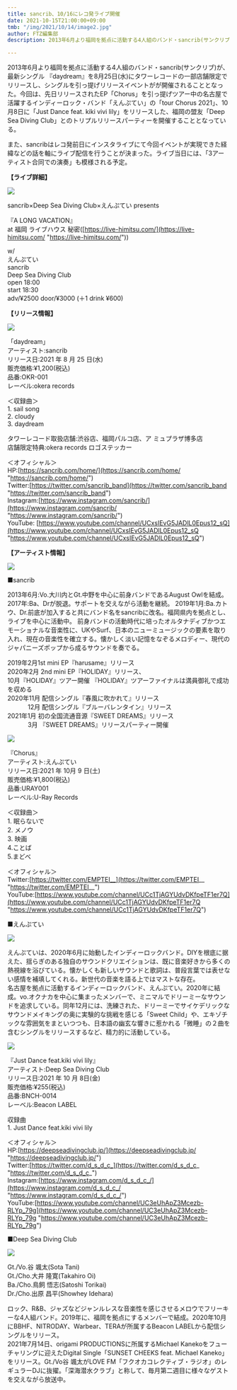 ```yaml
---
title: sancrib、10/16にレコ発ライブ開催
date: 2021-10-15T21:00:00+09:00
tmb: "/img/2021/10/14/image2.jpg"
author: FTZ編集部
description: 2013年6月より福岡を拠点に活動する4人組のバンド・sancrib(サンクリブ)が、最新シングル 『daydream』を8月25日(水)にタワーレコードの一部店舗限定でリリースし、シングルを引っ提げリリースイベントがが開催されることとなった。

---
```

2013年6月より福岡を拠点に活動する4人組のバンド・sancrib(サンクリブ)が、最新シングル 『daydream』を8月25日(水)にタワーレコードの一部店舗限定でリリースし、シングルを引っ提げリリースイベントがが開催されることとなった。今回は、先日リリースされたEP「Chorus」を引っ提げツアー中の名古屋で活躍するインディーロック・バンド「えんぷてい」の「tour Chorus 2021」、10月8日に「Just Dance feat. kiki vivi lily」をリリースした、福岡の盟友「Deep Sea Diving Club」とのトリプルリリースパーティーを開催することとなっている。

また、sancribはレコ発前日にインスタライブにて今回イベントが実現できた経緯などの話を軸にライブ配信を行うことが決まった。ライブ当日には、「3アーティスト合同での演奏」も模様される予定。

**【ライブ詳細】**

![](/img/2021/10/14/image2.jpg)

sancrib×Deep Sea Diving Club×えんぷてい presents

『A LONG VACATION』  
at 福岡 ライブハウス 秘密([https://live-himitsu.com/](https://live-himitsu.com/ "https://live-himitsu.com/"))

w/  
えんぷてい  
sancrib  
Deep Sea Diving Club  
open 18:00  
start 18:30  
adv/¥2500 door/¥3000  (＋1 drink ¥600)

**【リリース情報】**

![](/img/2021/10/14/image6.jpg)

「daydream」  
アーティスト:sancrib  
リリース日:2021 年 8 月 25 日(水)  
販売価格:¥1,200(税込)  
品番:OKR-001  
レーベル:okera records

＜収録曲＞  
1\. sail song  
2\. cloudy  
3\. daydream

タワーレコード取扱店舗:渋谷店、福岡パルコ店、ア ミュプラザ博多店  
店舗限定特典:okera records ロゴステッカー

＜オフィシャル＞  
HP:[https://sancrib.com/home/](https://sancrib.com/home/ "https://sancrib.com/home/")  
Twitter:[https://twitter.com/sancrib_band](https://twitter.com/sancrib_band "https://twitter.com/sancrib_band")  
Instagram:[https://www.instagram.com/sancrib/](https://www.instagram.com/sancrib/ "https://www.instagram.com/sancrib/")  
YouTube: [https://www.youtube.com/channel/UCxsIEvG5JADlL0Epus12_sQ](https://www.youtube.com/channel/UCxsIEvG5JADlL0Epus12_sQ "https://www.youtube.com/channel/UCxsIEvG5JADlL0Epus12_sQ")

**【アーティスト情報】**

![](/img/2021/10/14/image1.jpg)

■sancrib

2013年6月:Vo.大川内とGt.中野を中心に前身バンドであるAugust Owlを結成。 2017年:Ba、Drが脱退。サポートを交えながら活動を継続。 2019年1月:Ba.カトウ、Dr.前底が加入すると共にバンド名をsancribに改名。福岡県内を拠点とし、 ライブを中心に活動中。 前身バンドの活動時代に培ったオルタナディブかつエモーショナルな音楽性に、UKやSurf、日本のニューミュージックの要素を取り入れ、現在の音楽性を確立する。懐かしく淡い記憶をなぞるメロディー、現代のジャパニーズポップから成るサウンドを奏でる。

2019年2月1st mini EP『harusame』リリース  
2020年2月  2nd mini EP『HOLIDAY』リリース、  
10月『HOLIDAY』ツアー開催 『HOLIDAY』ツアーファイナルは満員御礼で成功を収める  
2020年11月 配信シングル『春風に吹かれて』リリース  
　　　 12月 配信シングル『ブルーバレンタイン』リリース  
2021年1月 初の全国流通音源『SWEET DREAMS』リリース  
　　　 3月  『SWEET DREAMS』リリースパーティー開催

![](/img/2021/10/14/image5.jpg)

『Chorus』  
アーティスト:えんぷてい  
リリース日:2021 年 10月 9 日(土)  
販売価格:¥1,800(税込)  
品番:URAY001  
レーベル:U-Ray Records

＜収録曲＞  
1\. 眠らないで  
2\. メノウ  
3\. 映画  
4\.ことば  
5\.まどべ

＜オフィシャル＞  
Twitter:[https://twitter.com/EMPTEI__](https://twitter.com/EMPTEI__ "https://twitter.com/EMPTEI__")  
YouTube:[https://www.youtube.com/channel/UCc1TjAGYUdvDKfpeTF1er7Q](https://www.youtube.com/channel/UCc1TjAGYUdvDKfpeTF1er7Q "https://www.youtube.com/channel/UCc1TjAGYUdvDKfpeTF1er7Q")

■えんぷてい

![](/img/2021/10/14/image7.jpg)

えんぷていは、2020年6月に始動したインディーロックバンド。DIYを根底に据えた、揺らぎのある独自のサウンドクリエイションは、既に音楽好きから多くの熱視線を浴びている。懐かしくも新しいサウンドと歌詞は、普段言葉では表せない感情を補填してくれる。新世代の音楽を語る上ではマストな存在。  
名古屋を拠点に活動するインディーロックバンド、えんぷてい。2020年に結成。vo.オクナカを中心に集まったメンバーで、ミニマルでドリーミーなサウンドを追求している。同年12月には、洗練された、ドリーミーでサイケデリックなサウンドメイキングの奥に実験的な挑戦を感じる「Sweet Child」や、エキゾチックな雰囲気をまといつつも、日本語の幽玄な響きに惹かれる「微睡」の２曲を含むシングルをリリースするなど、精力的に活動している。

![](/img/2021/10/14/image4.jpg)

『Just Dance feat.kiki vivi lily』  
アーティスト:Deep Sea Diving Club  
リリース日:2021 年 10 月 8日(金)  
販売価格:¥255(税込)  
品番:BNCH-0014  
レーベル:Beacon LABEL

収録曲  
1\. Just Dance feat.kiki vivi lily

＜オフィシャル＞  
HP:[https://deepseadivingclub.jp/](https://deepseadivingclub.jp/ "https://deepseadivingclub.jp/")  
Twitter:[https://twitter.com/d_s_d_c_](https://twitter.com/d_s_d_c_ "https://twitter.com/d_s_d_c_")  
Instagram:[https://www.instagram.com/d_s_d_c_/](https://www.instagram.com/d_s_d_c_/ "https://www.instagram.com/d_s_d_c_/")  
YouTube:[https://www.youtube.com/channel/UC3eUhApZ3Mcezb-RLYp_79g](https://www.youtube.com/channel/UC3eUhApZ3Mcezb-RLYp_79g "https://www.youtube.com/channel/UC3eUhApZ3Mcezb-RLYp_79g")

■Deep Sea Diving Club

![](/img/2021/10/14/image3.jpg)

Gt./Vo.谷 颯太(Sota Tani)  
Gt./Cho.大井 隆寛(Takahiro Oi)  
Ba./Cho.鳥飼 悟志(Satoshi Torikai)  
Dr./Cho.出原 昌平(Showhey Idehara)

ロック、R&B、ジャズなどジャンルレスな音楽性を感じさせるメロウでフリーキーな4人組バンド。2019年に、福岡を拠点にするメンバーで結成。2020年10月にBBHF、NITRODAY、Warbear、TERAが所属するBeacon LABELから配信シングルをリリース。  
2021年7月14日、origami PRODUCTIONSに所属するMichael Kanekoをフューチャリングに迎えたDigital Single「SUNSET CHEEKS feat. Michael Kaneko」をリリース。Gt./Vo谷 颯太がLOVE FM「フクオカコレクティブ・ラジオ」のレギュラーDJに抜擢。「深海潜水クラブ」と称して、毎月第二週目に様々なゲストを交えながら放送中。